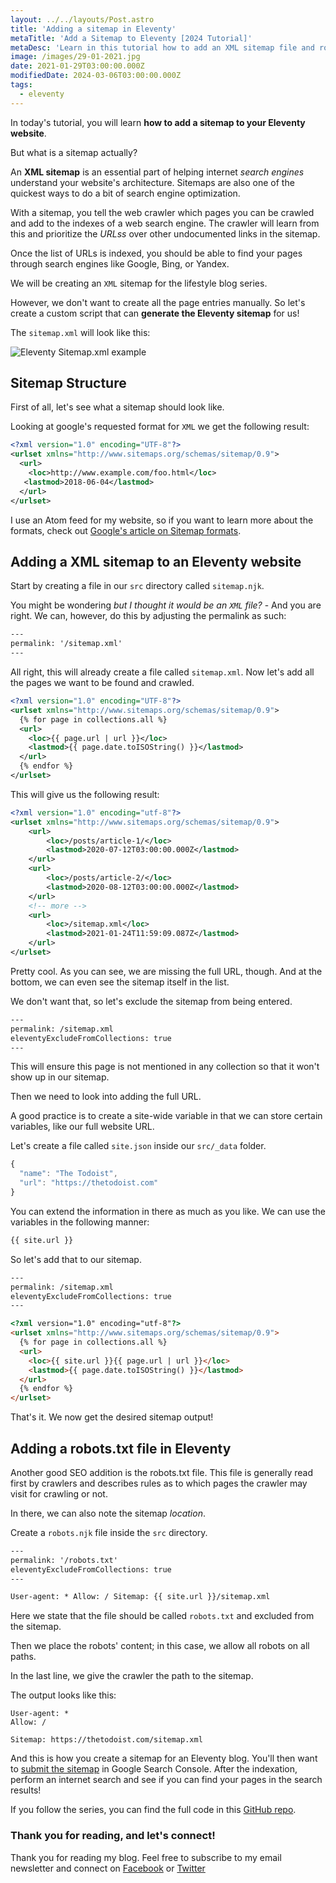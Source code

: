 ```yaml
---
layout: ../../layouts/Post.astro
title: 'Adding a sitemap in Eleventy'
metaTitle: 'Add a Sitemap to Eleventy [2024 Tutorial]'
metaDesc: 'Learn in this tutorial how to add an XML sitemap file and robots.txt to an Eleventy blog. See the code examples in the Github repo!'
image: /images/29-01-2021.jpg
date: 2021-01-29T03:00:00.000Z
modifiedDate: 2024-03-06T03:00:00.000Z
tags:
  - eleventy
---
```


In today's tutorial, you will learn **how to add a sitemap to your Eleventy website**.

But what is a sitemap actually?

An **XML sitemap** is an essential part of helping internet _search engines_ understand your website's architecture. Sitemaps are also one of the quickest ways to do a bit of search engine optimization.

With a sitemap, you tell the web crawler which pages you can be crawled and add to the indexes of a web search engine. The crawler will learn from this and prioritize the _URLss_ over other undocumented links in the sitemap.

Once the list of URLs is indexed, you should be able to find your pages through search engines like Google, Bing, or Yandex.

We will be creating an `XML` sitemap for the lifestyle blog series.

However, we don't want to create all the page entries manually. So let's create a custom script that can **generate the Eleventy sitemap** for us!

The `sitemap.xml` will look like this:

![Eleventy Sitemap.xml example](https://cdn.hashnode.com/res/hashnode/image/upload/v1611490386604/MG4WGk7k2.png)

## Sitemap Structure

First of all, let's see what a sitemap should look like.

Looking at google's requested format for `XML` we get the following result:

```xml
<?xml version="1.0" encoding="UTF-8"?>
<urlset xmlns="http://www.sitemaps.org/schemas/sitemap/0.9">
  <url>
    <loc>http://www.example.com/foo.html</loc>
   <lastmod>2018-06-04</lastmod>
  </url>
</urlset>
```

I use an Atom feed for my website, so if you want to learn more about the formats, check out [Google's article on Sitemap formats](https://developers.google.com/search/docs/advanced/sitemaps/build-sitemap#sitemapformat).

## Adding a XML sitemap to an Eleventy website

Start by creating a file in our `src` directory called `sitemap.njk`.

You might be wondering _but I thought it would be an `XML` file?_ - And you are right. We can, however, do this by adjusting the permalink as such:

```html
---
permalink: '/sitemap.xml'
---
```

All right, this will already create a file called `sitemap.xml`. Now let's add all the pages we want to be found and crawled.

```xml
<?xml version="1.0" encoding="UTF-8"?>
<urlset xmlns="http://www.sitemaps.org/schemas/sitemap/0.9">
  {% for page in collections.all %}
  <url>
    <loc>{{ page.url | url }}</loc>
    <lastmod>{{ page.date.toISOString() }}</lastmod>
  </url>
  {% endfor %}
</urlset>
```

This will give us the following result:

```xml
<?xml version="1.0" encoding="utf-8"?>
<urlset xmlns="http://www.sitemaps.org/schemas/sitemap/0.9">
    <url>
        <loc>/posts/article-1/</loc>
        <lastmod>2020-07-12T03:00:00.000Z</lastmod>
    </url>
    <url>
        <loc>/posts/article-2/</loc>
        <lastmod>2020-08-12T03:00:00.000Z</lastmod>
    </url>
    <!-- more -->
    <url>
        <loc>/sitemap.xml</loc>
        <lastmod>2021-01-24T11:59:09.087Z</lastmod>
    </url>
</urlset>
```

Pretty cool. As you can see, we are missing the full URL, though. And at the bottom, we can even see the sitemap itself in the list.

We don't want that, so let's exclude the sitemap from being entered.

```html
---
permalink: /sitemap.xml
eleventyExcludeFromCollections: true
---
```

This will ensure this page is not mentioned in any collection so that it won't show up in our sitemap.

Then we need to look into adding the full URL.

A good practice is to create a site-wide variable in that we can store certain variables, like our full website URL.

Let's create a file called `site.json` inside our `src/_data` folder.

```js
{
  "name": "The Todoist",
  "url": "https://thetodoist.com"
}
```

You can extend the information in there as much as you like. We can use the variables in the following manner:

```html
{{ site.url }}
```

So let's add that to our sitemap.

```html
---
permalink: /sitemap.xml
eleventyExcludeFromCollections: true
---

<?xml version="1.0" encoding="utf-8"?>
<urlset xmlns="http://www.sitemaps.org/schemas/sitemap/0.9">
  {% for page in collections.all %}
  <url>
    <loc>{{ site.url }}{{ page.url | url }}</loc>
    <lastmod>{{ page.date.toISOString() }}</lastmod>
  </url>
  {% endfor %}
</urlset>
```

That's it. We now get the desired sitemap output!

## Adding a robots.txt file in Eleventy

Another good SEO addition is the robots.txt file. This file is generally read first by crawlers and describes rules as to which pages the crawler may visit for crawling or not.

In there, we can also note the sitemap _location_.

Create a `robots.njk` file inside the `src` directory.

```html
---
permalink: '/robots.txt'
eleventyExcludeFromCollections: true
---

User-agent: * Allow: / Sitemap: {{ site.url }}/sitemap.xml
```

Here we state that the file should be called `robots.txt` and excluded from the sitemap.

Then we place the robots' content; in this case, we allow all robots on all paths.

In the last line, we give the crawler the path to the sitemap.

The output looks like this:

```
User-agent: *
Allow: /

Sitemap: https://thetodoist.com/sitemap.xml
```

And this is how you create a sitemap for an Eleventy blog. You'll then want to <a href="https://www.yuurrific.com/seo/submit-sitemap-google" target="_blank">submit the sitemap</a> in Google Search Console. After the indexation, perform an internet search and see if you can find your pages in the search results!

If you follow the series, you can find the full code in this [GitHub repo](https://github.com/rebelchris/eleventy-todoist/tree/part8).

### Thank you for reading, and let's connect!

Thank you for reading my blog. Feel free to subscribe to my email newsletter and connect on [Facebook](https://www.facebook.com/DailyDevTipsBlog) or [Twitter](https://twitter.com/DailyDevTips1)
